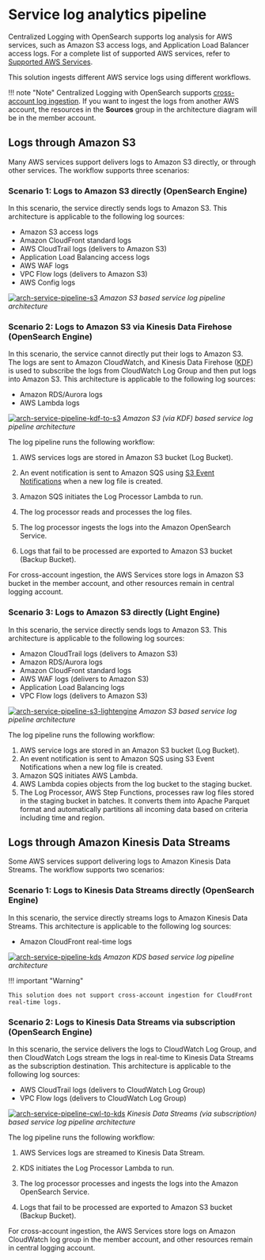 # Service log analytics pipeline

Centralized Logging with OpenSearch supports log analysis for AWS services, such as Amazon S3 access logs, and Application Load Balancer access logs. For a complete list of supported AWS services, refer to [Supported AWS Services](../aws-services/index.md#supported-aws-services).

This solution ingests different AWS service logs using different workflows.

!!! note "Note"
    Centralized Logging with OpenSearch supports [cross-account log ingestion](../link-account/index.md). If you want to ingest the logs from another AWS account, the resources in the **Sources** group in the architecture diagram will be in the member account.

## Logs through Amazon S3

Many AWS services support delivers logs to Amazon S3 directly, or through other services. The workflow supports three scenarios:

### Scenario 1: Logs to Amazon S3 directly (OpenSearch Engine)

In this scenario, the service directly sends logs to Amazon S3. This architecture is applicable to the following log sources:

- Amazon S3 access logs
- Amazon CloudFront standard logs
- AWS CloudTrail logs (delivers to Amazon S3)
- Application Load Balancing access logs
- AWS WAF logs
- VPC Flow logs (delivers to Amazon S3)
- AWS Config logs


[![arch-service-pipeline-s3]][arch-service-pipeline-s3]
_Amazon S3 based service log pipeline architecture_

### Scenario 2: Logs to Amazon S3 via Kinesis Data Firehose (OpenSearch Engine)

In this scenario, the service cannot directly put their logs to Amazon S3. The logs are sent to Amazon CloudWatch, and Kinesis Data Firehose ([KDF]) is used to subscribe the logs from CloudWatch Log Group and then put logs into Amazon S3. This architecture is applicable to the following log sources:

- Amazon RDS/Aurora logs
- AWS Lambda logs

[![arch-service-pipeline-kdf-to-s3]][arch-service-pipeline-kdf-to-s3]
_Amazon S3 (via KDF) based service log pipeline architecture_

The log pipeline runs the following workflow:

1. AWS services logs are stored in Amazon S3 bucket (Log Bucket).

2. An event notification is sent to Amazon SQS using [S3 Event Notifications][s3-events] when a new log file is created.

3. Amazon SQS initiates the Log Processor Lambda to run.

4. The log processor reads and processes the log files.

5. The log processor ingests the logs into the Amazon OpenSearch Service.

6. Logs that fail to be processed are exported to Amazon S3 bucket (Backup Bucket).

For cross-account ingestion, the AWS Services store logs in Amazon S3 bucket in the member account, and other resources remain in central logging account.

### Scenario 3: Logs to Amazon S3 directly (Light Engine)

In this scenario, the service directly sends logs to Amazon S3. This architecture is applicable to the following log sources:

- Amazon CloudTrail logs (delivers to Amazon S3)
- Amazon RDS/Aurora logs
- Amazon CloudFront standard logs
- AWS WAF logs (delivers to Amazon S3)
- Application Load Balancing logs
- VPC Flow logs (delivers to Amazon S3)

[![arch-service-pipeline-s3-lightengine]][arch-service-pipeline-s3-lightengine]
_Amazon S3 based service log pipeline architecture_

The log pipeline runs the following workflow:

1. AWS service logs are stored in an Amazon S3 bucket (Log Bucket).
2. An event notification is sent to Amazon SQS using S3 Event Notifications when a new log file is created.
3. Amazon SQS initiates AWS Lambda.
4. AWS Lambda copies objects from the log bucket to the staging bucket.
5. The Log Processor, AWS Step Functions, processes raw log files stored in the staging bucket in batches. It converts them into Apache Parquet format and automatically partitions all incoming data based on criteria including time and region.

## Logs through Amazon Kinesis Data Streams

Some AWS services support delivering logs to Amazon Kinesis Data Streams. The workflow supports two scenarios:

### Scenario 1: Logs to Kinesis Data Streams directly (OpenSearch Engine)

In this scenario, the service directly streams logs to Amazon Kinesis Data Streams. This architecture is applicable to the following log sources:

- Amazon CloudFront real-time logs

[![arch-service-pipeline-kds]][arch-service-pipeline-kds]
_Amazon KDS based service log pipeline architecture_

!!! important "Warning"

    This solution does not support cross-account ingestion for CloudFront real-time logs.

### Scenario 2: Logs to Kinesis Data Streams via subscription (OpenSearch Engine)

In this scenario, the service delivers the logs to CloudWatch Log Group, and then CloudWatch Logs stream the logs in real-time to Kinesis Data Streams as the subscription destination. This architecture is applicable to the following log sources:

- AWS CloudTrail logs (delivers to CloudWatch Log Group)
- VPC Flow logs (delivers to CloudWatch Log Group)

[![arch-service-pipeline-cwl-to-kds]][arch-service-pipeline-cwl-to-kds]
_Kinesis Data Streams (via subscription) based service log pipeline architecture_

The log pipeline runs the following workflow:

1. AWS Services logs are streamed to Kinesis Data Stream.

2. KDS initiates the Log Processor Lambda to run.

3. The log processor processes and ingests the logs into the Amazon OpenSearch Service.

4. Logs that fail to be processed are exported to Amazon S3 bucket (Backup Bucket).

For cross-account ingestion, the AWS Services store logs on Amazon CloudWatch log group in the member account, and other resources remain in central logging account.


[s3log]: https://docs.aws.amazon.com/AmazonS3/latest/userguide/ServerLogs.html
[alblog]: https://docs.aws.amazon.com/elasticloadbalancing/latest/application/load-balancer-access-logs.html
[s3]: https://aws.amazon.com/s3/
[s3-events]: https://docs.aws.amazon.com/AmazonS3/latest/userguide/NotificationHowTo.html
[cloudfront]: https://aws.amazon.com/cloudfront/
[cognito]: https://aws.amazon.com/cognito/
[appsync]: https://aws.amazon.com/appsync/
[lambda]: https://aws.amazon.com/lambda/
[dynamodb]: https://aws.amazon.com/dynamodb/
[systemsmanager]: https://aws.amazon.com/systemmanager/
[stepfunction]: https://aws.amazon.com/stepfunctions/
[kds]: https://aws.amazon.com/kinesis/data-streams/
[kdf]: https://aws.amazon.com/kinesis/data-firehose/
[arch]: ../../images/architecture/arch.png
[arch-service-pipeline-s3]: ../../images/architecture/service-pipeline-s3.svg
[arch-service-pipeline-s3-lightengine]: ../../images/architecture/logs-in-s3-light-engine.drawio.svg
[arch-service-pipeline-kdf-to-s3]: ../../images/architecture/service-pipeline-kdf-to-s3.svg
[arch-service-pipeline-cw]: ../../images/architecture/service-pipeline-cw.svg
[arch-service-pipeline-kds]: ../../images/architecture/service-pipeline-kds.svg
[arch-service-pipeline-cwl-to-kds]: ../../images/architecture/service-pipeline-cwl-to-kds.svg
[arch-app-log-pipeline]: ../../images/architecture/app-log-pipeline-ec2-eks.svg
[arch-app-log-pipeline-lighengine]: ../../images/architecture/logs-from-amazon-ec2-eks-light-engine.drawio.png
[arch-syslog-pipeline]: ../../images/architecture/app-log-pipeline-syslog.svg
[arch-syslog-pipeline-lightengine]: ../../images/architecture/syslog_arch_light_engine.png
[peering-connection]: https://docs.aws.amazon.com/vpc/latest/peering/working-with-vpc-peering.html
[tgw]: https://docs.aws.amazon.com/vpc/latest/tgw/what-is-transit-gateway.html
[rsyslog]: https://www.rsyslog.com/
